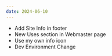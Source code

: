 ```yaml
---
date: 2024-06-10
---
```


* Add Site Info in footer
* New Uses section in Webmaster page
* Use my own info icon
* Dev Environment Change